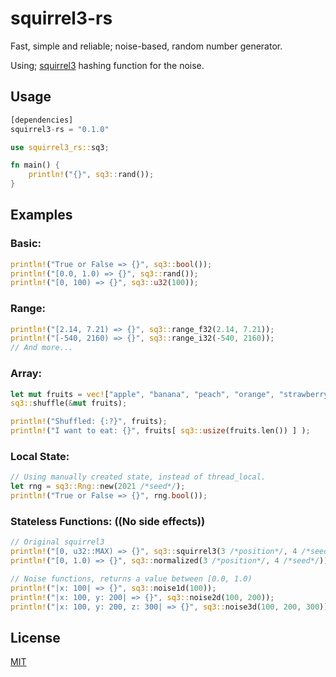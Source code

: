 # squirrel3-rs

Fast, simple and reliable; noise-based, random number generator.  

Using; [squirrel3](https://www.youtube.com/watch?v=LWFzPP8ZbdU) hashing function for the noise.

## Usage
```rust
[dependencies]
squirrel3-rs = "0.1.0"
```

```rust
use squirrel3_rs::sq3;

fn main() {
    println!("{}", sq3::rand());
}
```

## Examples

### Basic:

```rust
println!("True or False => {}", sq3::bool());
println!("[0.0, 1.0) => {}", sq3::rand());
println!("[0, 100) => {}", sq3::u32(100));
```
### Range:

```rust
println!("[2.14, 7.21) => {}", sq3::range_f32(2.14, 7.21));
println!("[-540, 2160) => {}", sq3::range_i32(-540, 2160));
// And more...
```
### Array:

```rust
let mut fruits = vec!["apple", "banana", "peach", "orange", "strawberry"];
sq3::shuffle(&mut fruits);

println!("Shuffled: {:?}", fruits);
println!("I want to eat: {}", fruits[ sq3::usize(fruits.len()) ] );
```
### Local State:
```rust
// Using manually created state, instead of thread_local.
let rng = sq3::Rng::new(2021 /*seed*/);
println!("True or False => {}", rng.bool());
```

### Stateless Functions: ((No side effects))
```rust
// Original squirrel3
println!("[0, u32::MAX) => {}", sq3::squirrel3(3 /*position*/, 4 /*seed*/));
println!("[0, 1.0) => {}", sq3::normalized(3 /*position*/, 4 /*seed*/));

// Noise functions, returns a value between [0.0, 1.0)
println!("|x: 100| => {}", sq3::noise1d(100));
println!("|x: 100, y: 200| => {}", sq3::noise2d(100, 200));
println!("|x: 100, y: 200, z: 300| => {}", sq3::noise3d(100, 200, 300));
```

## License
[MIT](https://choosealicense.com/licenses/mit/)
